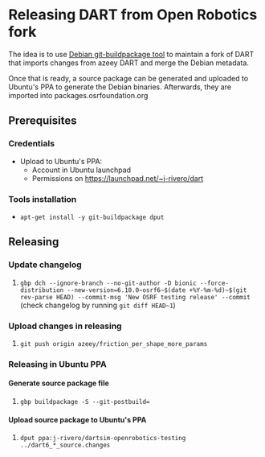 # Releasing DART from Open Robotics fork

The idea is to use [Debian git-buildpackage tool](https://wiki.debian.org/PackagingWithGit)
to maintain a fork of DART that imports changes from azeey DART and merge the
Debian metadata.

Once that is ready, a source package can be generated and uploaded to Ubuntu's
PPA to generate the Debian binaries. Afterwards, they are imported into
packages.osrfoundation.org

## Prerequisites

### Credentials

  * Upload to Ubuntu's PPA: 
     * Account in Ubuntu launchpad
     * Permissions on https://launchpad.net/~j-rivero/dart

### Tools installation

  * `apt-get install -y git-buildpackage dput`

## Releasing 

### Update changelog

 1. `gbp dch --ignore-branch --no-git-author -D bionic --force-distribution --new-version=6.10.0~osrf6~$(date +%Y-%m-%d)~$(git rev-parse HEAD) --commit-msg 'New OSRF testing release' --commit` (check changelog by running `git diff HEAD~1`)

### Upload changes in releasing
 1. `git push origin azeey/friction_per_shape_more_params`

### Releasing in Ubuntu PPA
 
#### Generate source package file

 1. `gbp buildpackage -S --git-postbuild=`

#### Upload source package to Ubuntu's PPA

 1. `dput ppa:j-rivero/dartsim-openrobotics-testing ../dart6_*_source.changes`
